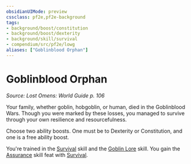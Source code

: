 ```yaml
---
obsidianUIMode: preview
cssclass: pf2e,pf2e-background
tags:
- background/boost/constitution
- background/boost/dexterity
- background/skill/survival
- compendium/src/pf2e/lowg
aliases: ["Goblinblood Orphan"]
---
```

# Goblinblood Orphan
*Source: Lost Omens: World Guide p. 106*  

Your family, whether goblin, hobgoblin, or human, died in the Goblinblood Wars. Though you were marked by these losses, you managed to survive through your own resilience and resourcefulness.

Choose two ability boosts. One must be to Dexterity or Constitution, and one is a free ability boost.

You're trained in the [Survival](skills.md#Survival) skill and the [Goblin Lore](skills.md#Lore) skill. You gain the [Assurance](assurance.md) skill feat with [Survival](skills.md#Survival).
